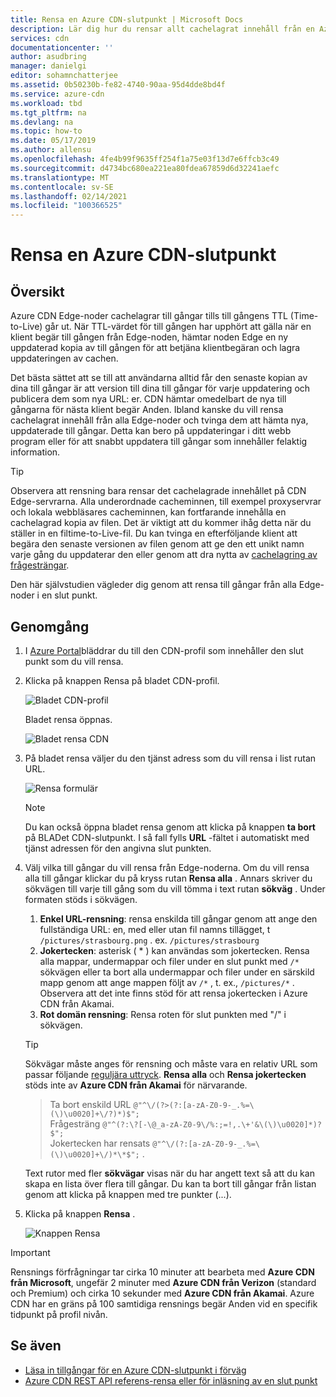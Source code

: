 ```yaml
---
title: Rensa en Azure CDN-slutpunkt | Microsoft Docs
description: Lär dig hur du rensar allt cachelagrat innehåll från en Azure Content Delivery Network-slutpunkt. Edge-noder cachelagrar till gångar tills deras tid till Live upphör att gälla.
services: cdn
documentationcenter: ''
author: asudbring
manager: danielgi
editor: sohamnchatterjee
ms.assetid: 0b50230b-fe82-4740-90aa-95d4dde8bd4f
ms.service: azure-cdn
ms.workload: tbd
ms.tgt_pltfrm: na
ms.devlang: na
ms.topic: how-to
ms.date: 05/17/2019
ms.author: allensu
ms.openlocfilehash: 4fe4b99f9635ff254f1a75e03f13d7e6ffcb3c49
ms.sourcegitcommit: d4734bc680ea221ea80fdea67859d6d32241aefc
ms.translationtype: MT
ms.contentlocale: sv-SE
ms.lasthandoff: 02/14/2021
ms.locfileid: "100366525"
---
```

# <a name="purge-an-azure-cdn-endpoint"></a>Rensa en Azure CDN-slutpunkt
## <a name="overview"></a>Översikt
Azure CDN Edge-noder cachelagrar till gångar tills till gångens TTL (Time-to-Live) går ut.  När TTL-värdet för till gången har upphört att gälla när en klient begär till gången från Edge-noden, hämtar noden Edge en ny uppdaterad kopia av till gången för att betjäna klientbegäran och lagra uppdateringen av cachen.

Det bästa sättet att se till att användarna alltid får den senaste kopian av dina till gångar är att version till dina till gångar för varje uppdatering och publicera dem som nya URL: er.  CDN hämtar omedelbart de nya till gångarna för nästa klient begär Anden.  Ibland kanske du vill rensa cachelagrat innehåll från alla Edge-noder och tvinga dem att hämta nya, uppdaterade till gångar.  Detta kan bero på uppdateringar i ditt webb program eller för att snabbt uppdatera till gångar som innehåller felaktig information.

> [!TIP]
> Observera att rensning bara rensar det cachelagrade innehållet på CDN Edge-servrarna.  Alla underordnade cacheminnen, till exempel proxyservrar och lokala webbläsares cacheminnen, kan fortfarande innehålla en cachelagrad kopia av filen.  Det är viktigt att du kommer ihåg detta när du ställer in en filtime-to-Live-fil.  Du kan tvinga en efterföljande klient att begära den senaste versionen av filen genom att ge den ett unikt namn varje gång du uppdaterar den eller genom att dra nytta av [cachelagring av frågesträngar](cdn-query-string.md).  
> 
> 

Den här självstudien vägleder dig genom att rensa till gångar från alla Edge-noder i en slut punkt.

## <a name="walkthrough"></a>Genomgång
1. I [Azure Portal](https://portal.azure.com)bläddrar du till den CDN-profil som innehåller den slut punkt som du vill rensa.
2. Klicka på knappen Rensa på bladet CDN-profil.
   
    ![Bladet CDN-profil](./media/cdn-purge-endpoint/cdn-profile-blade.png)
   
    Bladet rensa öppnas.
   
    ![Bladet rensa CDN](./media/cdn-purge-endpoint/cdn-purge-blade.png)
3. På bladet rensa väljer du den tjänst adress som du vill rensa i list rutan URL.
   
    ![Rensa formulär](./media/cdn-purge-endpoint/cdn-purge-form.png)
   
   > [!NOTE]
   > Du kan också öppna bladet rensa genom att klicka på knappen **ta bort** på BLADet CDN-slutpunkt.  I så fall fylls **URL** -fältet i automatiskt med tjänst adressen för den angivna slut punkten.
   > 
   > 
4. Välj vilka till gångar du vill rensa från Edge-noderna.  Om du vill rensa alla till gångar klickar du på kryss rutan **Rensa alla** .  Annars skriver du sökvägen till varje till gång som du vill tömma i text rutan **sökväg** . Under formaten stöds i sökvägen.
    1. **Enkel URL-rensning**: rensa enskilda till gångar genom att ange den fullständiga URL: en, med eller utan fil namns tillägget, t `/pictures/strasbourg.png` . ex. `/pictures/strasbourg`
    2. **Jokertecken**: asterisk ( \* ) kan användas som jokertecken. Rensa alla mappar, undermappar och filer under en slut punkt med `/*` sökvägen eller ta bort alla undermappar och filer under en särskild mapp genom att ange mappen följt av `/*` , t. ex., `/pictures/*` .  Observera att det inte finns stöd för att rensa jokertecken i Azure CDN från Akamai. 
    3. **Rot domän rensning**: Rensa roten för slut punkten med "/" i sökvägen.
   
   > [!TIP]
   > Sökvägar måste anges för rensning och måste vara en relativ URL som passar följande [reguljära uttryck](/dotnet/standard/base-types/regular-expression-language-quick-reference). **Rensa alla** och **Rensa jokertecken** stöds inte av **Azure CDN från Akamai** för närvarande.
   > > Ta bort enskild URL `@"^\/(?>(?:[a-zA-Z0-9-_.%=\(\)\u0020]+\/?)*)$";`  
   > > Frågesträng `@"^(?:\?[-\@_a-zA-Z0-9\/%:;=!,.\+'&\(\)\u0020]*)?$";`  
   > > Jokertecken har rensats `@"^\/(?:[a-zA-Z0-9-_.%=\(\)\u0020]+\/)*\*$";` . 
   > 
   > Text rutor med fler **sökvägar** visas när du har angett text så att du kan skapa en lista över flera till gångar.  Du kan ta bort till gångar från listan genom att klicka på knappen med tre punkter (...).
   > 
5. Klicka på knappen **Rensa** .
   
    ![Knappen Rensa](./media/cdn-purge-endpoint/cdn-purge-button.png)

> [!IMPORTANT]
> Rensnings förfrågningar tar cirka 10 minuter att bearbeta med **Azure CDN från Microsoft**, ungefär 2 minuter med **Azure CDN från Verizon** (standard och Premium) och cirka 10 sekunder med **Azure CDN från Akamai**.  Azure CDN har en gräns på 100 samtidiga rensnings begär Anden vid en specifik tidpunkt på profil nivån. 
> 
> 

## <a name="see-also"></a>Se även
* [Läsa in tillgångar för en Azure CDN-slutpunkt i förväg](cdn-preload-endpoint.md)
* [Azure CDN REST API referens-rensa eller för inläsning av en slut punkt](/rest/api/cdn/cdn/endpoints)

